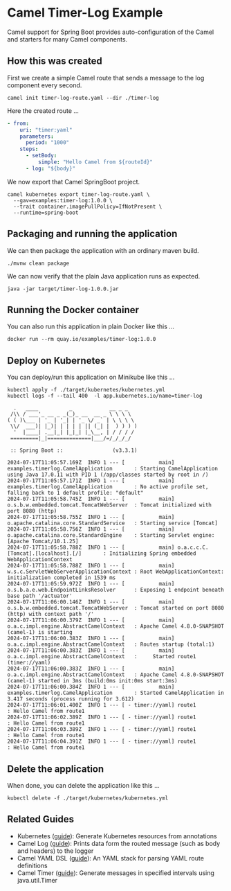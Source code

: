 # Camel Timer-Log Example

Camel support for Spring Boot provides auto-configuration of the Camel and starters for many Camel components.

## How this was created

First we create a simple Camel route that sends a message to the log component every second.

```shell 
camel init timer-log-route.yaml --dir ./timer-log
```

Here the created route ...

```yaml
- from:
    uri: "timer:yaml"
    parameters:
      period: "1000"
    steps:
      - setBody:
          simple: "Hello Camel from ${routeId}"
      - log: "${body}"
```

We now export that Camel SpringBoot project.

```shell 
camel kubernetes export timer-log-route.yaml \
  --gav=examples:timer-log:1.0.0 \
  --trait container.imagePullPolicy=IfNotPresent \
  --runtime=spring-boot
```

## Packaging and running the application

We can then package the application with an ordinary maven build.

```shell
./mvnw clean package
```

We can now verify that the plain Java application runs as expected.

```shell
java -jar target/timer-log-1.0.0.jar
```

## Running the Docker container

You can also run this application in plain Docker like this ...

```shell
docker run --rm quay.io/examples/timer-log:1.0.0 
```

## Deploy on Kubernetes

You can deploy/run this application on Minikube like this ...

```shell
kubectl apply -f ./target/kubernetes/kubernetes.yml
kubectl logs -f --tail 400  -l app.kubernetes.io/name=timer-log

  .   ____          _            __ _ _
 /\\ / ___'_ __ _ _(_)_ __  __ _ \ \ \ \
( ( )\___ | '_ | '_| | '_ \/ _` | \ \ \ \
 \\/  ___)| |_)| | | | | || (_| |  ) ) ) )
  '  |____| .__|_| |_|_| |_\__, | / / / /
 =========|_|==============|___/=/_/_/_/

 :: Spring Boot ::                (v3.3.1)

2024-07-17T11:05:57.169Z  INFO 1 --- [           main] examples.timerlog.CamelApplication       : Starting CamelApplication using Java 17.0.11 with PID 1 (/app/classes started by root in /)
2024-07-17T11:05:57.171Z  INFO 1 --- [           main] examples.timerlog.CamelApplication       : No active profile set, falling back to 1 default profile: "default"
2024-07-17T11:05:58.745Z  INFO 1 --- [           main] o.s.b.w.embedded.tomcat.TomcatWebServer  : Tomcat initialized with port 8080 (http)
2024-07-17T11:05:58.755Z  INFO 1 --- [           main] o.apache.catalina.core.StandardService   : Starting service [Tomcat]
2024-07-17T11:05:58.756Z  INFO 1 --- [           main] o.apache.catalina.core.StandardEngine    : Starting Servlet engine: [Apache Tomcat/10.1.25]
2024-07-17T11:05:58.788Z  INFO 1 --- [           main] o.a.c.c.C.[Tomcat].[localhost].[/]       : Initializing Spring embedded WebApplicationContext
2024-07-17T11:05:58.788Z  INFO 1 --- [           main] w.s.c.ServletWebServerApplicationContext : Root WebApplicationContext: initialization completed in 1539 ms
2024-07-17T11:05:59.972Z  INFO 1 --- [           main] o.s.b.a.e.web.EndpointLinksResolver      : Exposing 1 endpoint beneath base path '/actuator'
2024-07-17T11:06:00.146Z  INFO 1 --- [           main] o.s.b.w.embedded.tomcat.TomcatWebServer  : Tomcat started on port 8080 (http) with context path '/'
2024-07-17T11:06:00.379Z  INFO 1 --- [           main] o.a.c.impl.engine.AbstractCamelContext   : Apache Camel 4.8.0-SNAPSHOT (camel-1) is starting
2024-07-17T11:06:00.383Z  INFO 1 --- [           main] o.a.c.impl.engine.AbstractCamelContext   : Routes startup (total:1)
2024-07-17T11:06:00.383Z  INFO 1 --- [           main] o.a.c.impl.engine.AbstractCamelContext   :     Started route1 (timer://yaml)
2024-07-17T11:06:00.383Z  INFO 1 --- [           main] o.a.c.impl.engine.AbstractCamelContext   : Apache Camel 4.8.0-SNAPSHOT (camel-1) started in 3ms (build:0ms init:0ms start:3ms)
2024-07-17T11:06:00.384Z  INFO 1 --- [           main] examples.timerlog.CamelApplication       : Started CamelApplication in 3.417 seconds (process running for 3.612)
2024-07-17T11:06:01.400Z  INFO 1 --- [ - timer://yaml] route1                                   : Hello Camel from route1
2024-07-17T11:06:02.389Z  INFO 1 --- [ - timer://yaml] route1                                   : Hello Camel from route1
2024-07-17T11:06:03.389Z  INFO 1 --- [ - timer://yaml] route1                                   : Hello Camel from route1
2024-07-17T11:06:04.391Z  INFO 1 --- [ - timer://yaml] route1                                   : Hello Camel from route1
```

## Delete the application

When done, you can delete the application like this ...

```shell
kubectl delete -f ./target/kubernetes/kubernetes.yml
```

## Related Guides

- Kubernetes ([guide](https://quarkus.io/guides/kubernetes)): Generate Kubernetes resources from annotations
- Camel Log ([guide](https://camel.apache.org/camel-quarkus/latest/reference/extensions/log.html)): Prints data form the routed message (such as body and headers) to the logger
- Camel YAML DSL ([guide](https://camel.apache.org/camel-quarkus/latest/reference/extensions/yaml-dsl.html)): An YAML stack for parsing YAML route definitions
- Camel Timer ([guide](https://camel.apache.org/camel-quarkus/latest/reference/extensions/timer.html)): Generate messages in specified intervals using java.util.Timer
